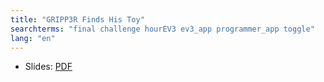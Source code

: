 ```yaml
---
title: "GRIPP3R Finds His Toy"
searchterms: "final challenge hourEV3 ev3_app programmer_app toggle"
lang: "en"
---
```

<ul>
 <li class="ng-binding">Slides:
 <a href="TabletLessons/HourOfEV3/GRIPP3RFindsToys.pdf">PDF</a>
 </li>
</ul>
